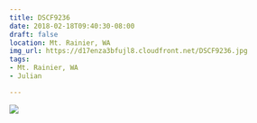 ```yaml
---
title: DSCF9236
date: 2018-02-18T09:40:30-08:00
draft: false
location: Mt. Rainier, WA
img_url: https://d17enza3bfujl8.cloudfront.net/DSCF9236.jpg
tags:
- Mt. Rainier, WA
- Julian

---
```


![](https://d17enza3bfujl8.cloudfront.net/DSCF9236.jpg)

